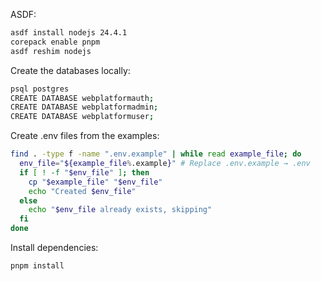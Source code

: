 ASDF:

```bash
asdf install nodejs 24.4.1
corepack enable pnpm
asdf reshim nodejs
```

Create the databases locally:

```bash
psql postgres
CREATE DATABASE webplatformauth;
CREATE DATABASE webplatformadmin;
CREATE DATABASE webplatformuser;
```

Create .env files from the examples:

```bash
find . -type f -name ".env.example" | while read example_file; do
  env_file="${example_file%.example}" # Replace .env.example → .env
  if [ ! -f "$env_file" ]; then
    cp "$example_file" "$env_file"
    echo "Created $env_file"
  else
    echo "$env_file already exists, skipping"
  fi
done
```

Install dependencies:

```bash
pnpm install
```
